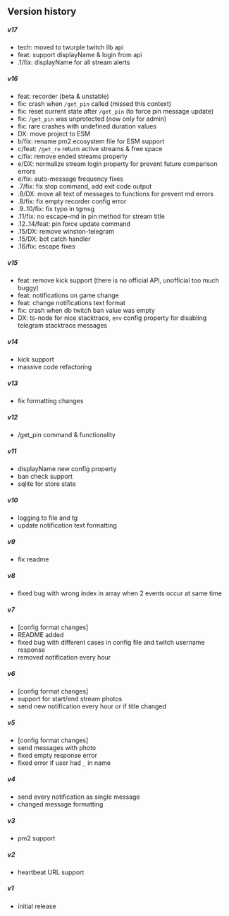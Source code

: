 ## Version history
##### v17
- tech: moved to twurple twitch lib api
- feat: support displayName & login from api
- .1/fix: displayName for all stream alerts

##### v16
- feat: recorder (beta & unstable)
- fix: crash when `/get_pin` called (missed this context)
- fix: reset current state after `/get_pin` (to force pin message update)
- fix: `/get_pin` was unprotected (now only for admin)
- fix: rare crashes with undefined duration values
- DX: move project to ESM
- b/fix: rename pm2 ecosystem file for ESM support
- c/feat: `/get_re` return active streams & free space
- c/fix: remove ended streams properly
- e/DX: normalize stream login property for prevent future comparison errors
- e/fix: auto-message frequency fixes
- .7/fix: fix stop command, add exit code output
- .8/DX: move all text of messages to functions for prevent md errors
- .8/fix: fix empty recorder config error
- .9..10/fix: fix typo in tgmsg
- .11/fix: no escape-md in pin method for stream title
- .12..14/feat: pin force update command
- .15/DX: remove winston-telegram
- .15/DX: bot catch handler
- .16/fix: escape fixes

##### v15
- feat: remove kick support (there is no official API, unofficial too much buggy)
- feat: notifications on game change
- feat: change notifications text format
- fix: crash when db twitch ban value was empty
- DX: ts-node for nice stacktrace, `env` config property for disabling telegram stacktrace messages

##### v14
- kick support
- massive code refactoring

##### v13
- fix formatting changes

##### v12
- /get_pin command & functionality

##### v11
- displayName new config property
- ban check support
- sqlite for store state

##### v10
- logging to file and tg
- update notification text formatting

##### v9
- fix readme

##### v8
- fixed bug with wrong index in array when 2 events occur at same time

##### v7
- [config format changes]
- README added
- fixed bug with different cases in config file and twitch username response
- removed notification every hour

##### v6
- [config format changes]
- support for start/end stream photos
- send new notification every hour or if title changed

##### v5
- [config format changes]
- send messages with photo
- fixed empty response error
- fixed error if user had `_` in name

##### v4
- send every notification as single message
- changed message formatting

##### v3
- pm2 support

##### v2
- heartbeat URL support

##### v1
- initial release
